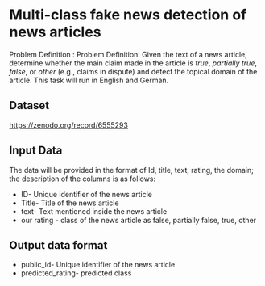 # Multi-class fake news detection of news articles

Problem Definition : Problem Definition: Given the text of a news article, determine whether the main claim made in the article is _true_, _partially true_, _false_, or _other_ (e.g., claims in dispute) and detect the topical domain of the article. This task will run in English and German.

## Dataset

https://zenodo.org/record/6555293

## Input Data

The data will be provided in the format of Id, title, text, rating, the domain; the description of the columns is as follows:

- ID- Unique identifier of the news article
- Title- Title of the news article
- text- Text mentioned inside the news article
- our rating - class of the news article as false, partially false, true, other

## Output data format

- public_id- Unique identifier of the news article
- predicted_rating- predicted class
